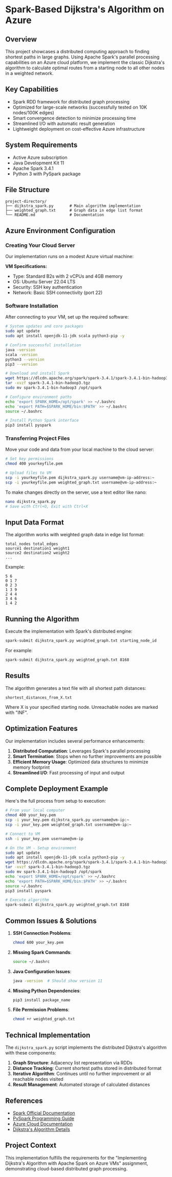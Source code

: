 # Spark-Based Dijkstra's Algorithm on Azure

## Overview

This project showcases a distributed computing approach to finding shortest paths in large graphs. Using Apache Spark's parallel processing capabilities on an Azure cloud platform, we implement the classic Dijkstra's algorithm to calculate optimal routes from a starting node to all other nodes in a weighted network.

## Key Capabilities

- Spark RDD framework for distributed graph processing
- Optimized for large-scale networks (successfully tested on 10K nodes/100K edges)
- Smart convergence detection to minimize processing time
- Streamlined I/O with automatic result generation
- Lightweight deployment on cost-effective Azure infrastructure

## System Requirements

- Active Azure subscription
- Java Development Kit 11
- Apache Spark 3.4.1
- Python 3 with PySpark package

## File Structure

```
project-directory/
├── dijkstra_spark.py       # Main algorithm implementation 
├── weighted_graph.txt      # Graph data in edge list format
└── README.md               # Documentation
```

## Azure Environment Configuration

### Creating Your Cloud Server

Our implementation runs on a modest Azure virtual machine:

**VM Specifications:**
- Type: Standard B2s with 2 vCPUs and 4GB memory
- OS: Ubuntu Server 22.04 LTS
- Security: SSH key authentication
- Network: Basic SSH connectivity (port 22)

### Software Installation

After connecting to your VM, set up the required software:

```bash
# System updates and core packages
sudo apt update
sudo apt install openjdk-11-jdk scala python3-pip -y

# Confirm successful installation
java -version
scala -version
python3 --version
pip3 --version

# Download and install Spark
wget https://dlcdn.apache.org/spark/spark-3.4.1/spark-3.4.1-bin-hadoop3.tgz
tar -xvzf spark-3.4.1-bin-hadoop3.tgz
sudo mv spark-3.4.1-bin-hadoop3 /opt/spark

# Configure environment paths
echo 'export SPARK_HOME=/opt/spark' >> ~/.bashrc
echo 'export PATH=$SPARK_HOME/bin:$PATH' >> ~/.bashrc
source ~/.bashrc

# Install Python Spark interface
pip3 install pyspark
```

### Transferring Project Files

Move your code and data from your local machine to the cloud server:

```bash
# Set key permissions
chmod 400 yourkeyfile.pem

# Upload files to VM
scp -i yourkeyfile.pem dijkstra_spark.py username@vm-ip-address:~
scp -i yourkeyfile.pem weighted_graph.txt username@vm-ip-address:~
```

To make changes directly on the server, use a text editor like nano:

```bash
nano dijkstra_spark.py
# Save with Ctrl+O, Exit with Ctrl+X
```

## Input Data Format

The algorithm works with weighted graph data in edge list format:

```
total_nodes total_edges
source1 destination1 weight1
source2 destination2 weight2
...
```

Example:
```
5 6
0 1 7
0 2 3
1 3 9
2 4 4
3 4 6
1 4 2
```

## Running the Algorithm

Execute the implementation with Spark's distributed engine:

```bash
spark-submit dijkstra_spark.py weighted_graph.txt starting_node_id
```

For example:
```bash
spark-submit dijkstra_spark.py weighted_graph.txt 8168
```

## Results

The algorithm generates a text file with all shortest path distances:
```
shortest_distances_from_X.txt
```

Where X is your specified starting node. Unreachable nodes are marked with "INF".

## Optimization Features

Our implementation includes several performance enhancements:

1. **Distributed Computation**: Leverages Spark's parallel processing
2. **Smart Termination**: Stops when no further improvements are possible
3. **Efficient Memory Usage**: Optimized data structures to minimize memory footprint
4. **Streamlined I/O**: Fast processing of input and output

## Complete Deployment Example

Here's the full process from setup to execution:

```bash
# From your local computer
chmod 400 your_key.pem
scp -i your_key.pem dijkstra_spark.py username@vm-ip:~
scp -i your_key.pem weighted_graph.txt username@vm-ip:~

# Connect to VM
ssh -i your_key.pem username@vm-ip

# On the VM - Setup environment
sudo apt update
sudo apt install openjdk-11-jdk scala python3-pip -y
wget https://dlcdn.apache.org/spark/spark-3.4.1/spark-3.4.1-bin-hadoop3.tgz
tar -xvzf spark-3.4.1-bin-hadoop3.tgz
sudo mv spark-3.4.1-bin-hadoop3 /opt/spark
echo 'export SPARK_HOME=/opt/spark' >> ~/.bashrc
echo 'export PATH=$SPARK_HOME/bin:$PATH' >> ~/.bashrc
source ~/.bashrc
pip3 install pyspark

# Execute algorithm
spark-submit dijkstra_spark.py weighted_graph.txt 8168
```

## Common Issues & Solutions

1. **SSH Connection Problems**:
   ```bash
   chmod 600 your_key.pem
   ```

2. **Missing Spark Commands**:
   ```bash
   source ~/.bashrc
   ```

3. **Java Configuration Issues**:
   ```bash
   java -version  # Should show version 11
   ```

4. **Missing Python Dependencies**:
   ```bash
   pip3 install package_name
   ```

5. **File Permission Problems**:
   ```bash
   chmod +r weighted_graph.txt
   ```

## Technical Implementation

The `dijkstra_spark.py` script implements the distributed Dijkstra's algorithm with these components:

1. **Graph Structure**: Adjacency list representation via RDDs
2. **Distance Tracking**: Current shortest paths stored in distributed format
3. **Iterative Algorithm**: Continues until no further improvement or all reachable nodes visited
4. **Result Management**: Automated storage of calculated distances

## References

- [Spark Official Documentation](https://spark.apache.org/docs/latest/)
- [PySpark Programming Guide](https://spark.apache.org/docs/latest/api/python/index.html)
- [Azure Cloud Documentation](https://docs.microsoft.com/en-us/azure/)
- [Dijkstra's Algorithm Details](https://en.wikipedia.org/wiki/Dijkstra%27s_algorithm)

## Project Context

This implementation fulfills the requirements for the "Implementing Dijkstra's Algorithm with Apache Spark on Azure VMs" assignment, demonstrating cloud-based distributed graph processing.
